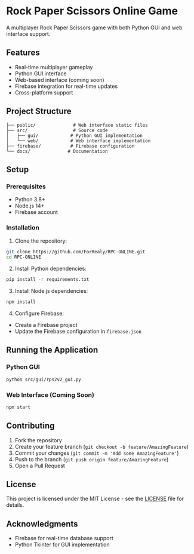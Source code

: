 # Rock Paper Scissors Online Game

A multiplayer Rock Paper Scissors game with both Python GUI and web interface support.

## Features

- Real-time multiplayer gameplay
- Python GUI interface
- Web-based interface (coming soon)
- Firebase integration for real-time updates
- Cross-platform support

## Project Structure

```
├── public/              # Web interface static files
├── src/                 # Source code
│   ├── gui/            # Python GUI implementation
│   └── web/            # Web interface implementation
├── firebase/           # Firebase configuration
└── docs/              # Documentation
```

## Setup

### Prerequisites

- Python 3.8+
- Node.js 14+
- Firebase account

### Installation

1. Clone the repository:
```bash
git clone https://github.com/ForRealy/RPC-ONLINE.git
cd RPC-ONLINE
```

2. Install Python dependencies:
```bash
pip install -r requirements.txt
```

3. Install Node.js dependencies:
```bash
npm install
```

4. Configure Firebase:
- Create a Firebase project
- Update the Firebase configuration in `firebase.json`

## Running the Application

### Python GUI
```bash
python src/gui/rps2v2_gui.py
```

### Web Interface (Coming Soon)
```bash
npm start
```

## Contributing

1. Fork the repository
2. Create your feature branch (`git checkout -b feature/AmazingFeature`)
3. Commit your changes (`git commit -m 'Add some AmazingFeature'`)
4. Push to the branch (`git push origin feature/AmazingFeature`)
5. Open a Pull Request

## License

This project is licensed under the MIT License - see the [LICENSE](LICENSE) file for details.

## Acknowledgments

- Firebase for real-time database support
- Python Tkinter for GUI implementation 